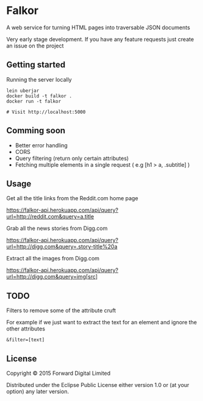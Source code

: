 # Falkor

A web service for turning HTML pages into traversable JSON documents

Very early stage development. If you have any feature requests just create an issue on the project

## Getting started

Running the server locally

```
lein uberjar
docker build -t falkor .
docker run -t falkor

# Visit http://localhost:5000
```

## Comming soon

+ Better error handling
+ CORS
+ Query filtering (return only certain attributes)
+ Fetching multiple elements in a single request ( e.g [h1 > a, .subtitle] )

## Usage

Get all the title links from the Reddit.com home page

https://falkor-api.herokuapp.com/api/query?url=http://reddit.com&query=a.title

Grab all the news stories from Digg.com

https://falkor-api.herokuapp.com/api/query?url=http://digg.com&query=.story-title%20a

Extract all the images from Digg.com

https://falkor-api.herokuapp.com/api/query?url=http://digg.com&query=img[src]

## TODO

Filters to remove some of the attribute cruft

For example if we just want to extract the text for an element and ignore the other attributes

```
&filter=[text]
```

## License

Copyright © 2015 Forward Digital Limited

Distributed under the Eclipse Public License either version 1.0 or (at
your option) any later version.
